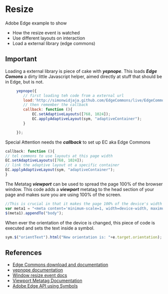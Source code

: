 # Resize

Adobe Edge example to show

* How the resize event is watched 
* Use different layouts on interaction
* Load a external library (edge commons)

## Important

Loading a external library is piece of cake with ***yepnope***. This loads ***Edge Comons*** a dirty little Javascript helper, aimed directly at stuff that should be in Edge, but is not. 

```Javascript
     yepnope({
        // first loading teh code from a external url
        load:'http://simonwidjaja.github.com/EdgeCommons/live/EdgeCommons-0.4.0.js',	
        // then remember the callback
        callback: function (){		
            EC.setAdaptiveLayouts([768, 1024]);
            EC.applyAdaptiveLayout(sym, "adaptiveContainer");
        }

     });
```

Special Attention needs the ***callback*** to set up EC aka Edge Commons

```Javascript
callback: function (){		
// tel commons to use layouts at this page width 
EC.setAdaptiveLayouts([768, 1024]);
// link the adaptive layout ot a specific container
EC.applyAdaptiveLayout(sym, "adaptiveContainer");
}
```

The Metatag ***viewport*** can be used to spread the page 100% of the browser window. This code adds a ***viewport*** metatag to the head section of your page and makes sure you are using 100% of the screen. 

```javascript 
//This is crucial in that it makes the page 100% of the device's width - if you remove this the resize code won't work
var meta1 = "<meta content='minimum-scale=1, width=device-width, maximum-scale=1, user-scalable=yes' name='viewport' />" ;   
$(meta1).appendTo("body");

```

When ever the orientation of the device is changed, this piece of code is executed and sets the text inside a symbol.  

```Javascript 
sym.$("orientText").html("New orientation is: "+e.target.orientation);
```

## References 

* [Edge Commons download and documentation]()
* [yepnope documentation]()
* [Window resize event docs]()
* [Viewport Metatag Documentation]()
* [Adobe Edge API using Symbols]()